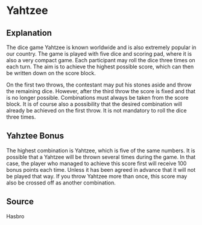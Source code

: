 # Yahtzee #

## Explanation

The dice game Yahtzee is known worldwide and is also extremely popular in our country. The game is played with five dice and scoring pad, where it is also a very compact game. Each participant may roll the dice three times on each turn. The aim is to achieve the highest possible score, which can then be written down on the score block.

On the first two throws, the contestant may put his stones aside and throw the remaining dice. However, after the third throw the score is fixed and that is no longer possible. Combinations must always be taken from the score block. It is of course also a possibility that the desired combination will already be achieved on the first throw. It is not mandatory to roll the dice three times.
## Yahztee Bonus
The highest combination is Yahtzee, which is five of the same numbers. It is possible that a Yahtzee will be thrown several times during the game. In that case, the player who managed to achieve this score first will receive 100 bonus points each time. Unless it has been agreed in advance that it will not be played that way. If you throw Yahtzee more than once, this score may also be crossed off as another combination.

## Source

Hasbro
